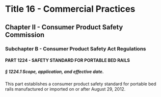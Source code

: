 
# Title 16 - Commercial Practices
## Chapter II - Consumer Product Safety Commission
### Subchapter B - Consumer Product Safety Act Regulations
#### PART 1224 - SAFETY STANDARD FOR PORTABLE BED RAILS
##### § 1224.1 Scope, application, and effective date.

This part establishes a consumer product safety standard for portable bed rails manufactured or imported on or after August 29, 2012.
